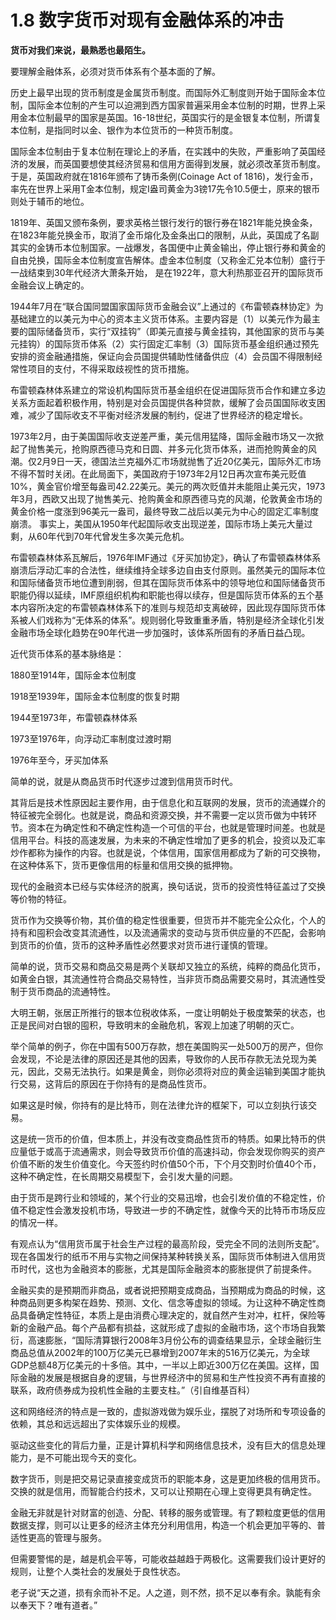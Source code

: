 # 1.8 数字货币对现有金融体系的冲击

**货币对我们来说，最熟悉也最陌生。**

要理解金融体系，必须对货币体系有个基本面的了解。

历史上最早出现的货币制度是金属货币制度。而国际外汇制度则开始于国际金本位制，国际金本位制的产生可以迫溯到西方国家普遍采用金本位制的时期，世界上采用金本位制最早的国家是英国。16-18世纪，英国实行的是金银复本位制，所谓复本位制，是指同时以金、银作为本位货币的一种货币制度。

国际金本位制由于复本位制在理论上的矛盾，在实践中的失败，严重影响了英国经济的发展，而英国要想使其经济贸易和信用方面得到发展，就必须改革货币制度。于是，英国政府就在1816年颁布了铸币条例(Coinage Act of 1816)，发行金币，率先在世界上采用T金本位制，规定I盎司黄金为3镑17先令10.5便士，原来的银币则处于辅币的地位。

1819年、英国又颁布条例，要求英格兰银行发行的银行券在1821年能兑换金条，在1823年能兑换金币，取消了金币熔化及金条出口的限制，从此，英国成了名副其实的金铸币本位制国家。一战爆发，各国便中止黄金输出，停止银行券和黄金的自由兑换，国际金本位制度宣告解体。虚金本位制度（又称金汇兑本位制）盛行于一战结束到30年代经济大萧条开始， 是在1922年，意大利热那亚召开的国际货币金融会议上确定的。

1944年7月在“联合国同盟国家国际货币金融会议”上通过的《布雷顿森林协定》为基础建立的以美元为中心的资本主义货币体系。主要内容是（1）以美元作为最主要的国际储备货币，实行“双挂钩”（即美元直接与黄金挂钩，其他国家的货币与美元挂钩）的国际货币体系（2）实行固定汇率制（3）国际货币基金组织通过预先安排的资金融通措施，保证向会员国提供辅助性储备供应（4）会员国不得限制经常性项目的支付，不得采取歧视性的货币措施。 

布雷顿森林体系建立的常设机构国际货币基金组织在促进国际货币合作和建立多边关系方面起着积极作用，特别是对会员国提供各种贷款，缓解了会员国国际收支困难，减少了国际收支不平衡对经济发展的制约，促进了世界经济的稳定增长。

1973年2月，由于美国国际收支逆差严重，美元信用猛降，国际金融市场又一次掀起了抛售美元，抢购原西德马克和日圆、并多元化货币体系，进而抢购黄金的风潮。仅2月9日一天，德国法兰克福外汇市场就抛售了近20亿美元，国际外汇市场不得不暂时关闭。在此局面下，美国政府于1973年2月12日再次宣布美元贬值10%，黄金官价增至每盎司42.22美元。美元的两次贬值并未能阻止美元灾，1973年3月，西欧又出现了抛售美元、抢购黄金和原西德马克的风潮，伦敦黄金市场的黄金价格一度涨到96美元一盎司，最终导致二战后以美元为中心的固定汇率制度崩溃。 事实上，美国从1950年代起国际收支出现逆差，国际市场上美元大量过剩，从60年代到70年代曾发生多次美元危机。

布雷顿森林体系瓦解后，1976年IMF通过《牙买加协定》，确认了布雷顿森林体系崩溃后浮动汇率的合法性，继续维持全球多边自由支付原则。虽然美元的国际本位和国际储备货币地位遭到削弱，但其在国际货币体系中的领导地位和国际储备货币职能仍得以延续，IMF原组织机构和职能也得以续存，但是国际货币体系的五个基本内容所决定的布雷顿森林体系下的准则与规范却支离破碎，因此现存国际货币体系被人们戏称为“无体系的体系”。规则弱化导致重重矛盾，特别是经济全球化引发金融市场全球化趋势在90年代进一步加强时，该体系所固有的矛盾日益凸现。

近代货币体系的基本脉络是：

1880至1914年，国际金本位制度

1918至1939年，国际金本位制度的恢复时期

1944至1973年，布雷顿森林体系

1973至1976年，向浮动汇率制度过渡时期

1976年至今，牙买加体系

简单的说，就是从商品货币时代逐步过渡到信用货币时代。

其背后是技术性原因起主要作用，由于信息化和互联网的发展，货币的流通媒介的特征被完全弱化。也就是说，商品和资源交换，并不需要一定以货币做为中转环节。资本在为确定性和不确定性构造一个可信的平台，也就是管理时间差。也就是信用平台。科技的高速发展，为未来的不确定性增加了更多的机会，投资以及汇率炒作都称为操作的内容。也就是说，个体信用，国家信用都成为了新的可交换物，在这种体系下，货币更像信用的标量和信用交换的抵押物。

现代的金融资本已经与实体经济的脱离，换句话说，货币的投资性特征盖过了交换等价物的特征。

货币作为交换等价物，其价值的稳定性很重要，但货币并不能完全公众化，个人的持有和囤积会改变其流通性，以及流通需求的变动与货币供应量的不匹配，会影响到货币的价值，货币的这种矛盾性必然要求对货币进行谨慎的管理。

简单的说，货币交易和商品交易是两个关联却又独立的系统，纯粹的商品化货币，如黄金白银，其流通性符合商品交易特性，当非货币商品需要交易时，其流通性受制于货币商品的流通特性。

大明王朝，张居正所推行的银本位税收体系，一度让明朝处于极度繁荣的状态，也正是民间对白银的囤积，导致明末的金融危机，客观上加速了明朝的灭亡。

举个简单的例子，你在中国有500万存款，想在美国购买一处500万的房产，但你会发现，不论是法律的原因还是其他的因素，导致你的人民币存款无法兑现为美元，因此，交易无法执行。如果是黄金，则你必须将对应的黄金运输到美国才能执行交易，这背后的原因在于你持有的是商品性货币。

如果这是时候，你持有的是比特币，则在法律允许的框架下，可以立刻执行该交易。

这是统一货币的价值，但本质上，并没有改变商品性货币的特质。如果比特币的供应量低于或高于流通需求，则会导致货币价值的高速抖动，你会发现你购买的资产价值不断的发生价值变化。今天签约时价值50个币，下个月交割时价值40个币，这种不确定性，在长周期交易模型下，会引发大量的问题。

由于货币是跨行业和领域的，某个行业的交易迅增，也会引发价值的不稳定性，价值不稳定性会激发投机市场，导致进一步的不确定性，就像今天的比特币市场反应的情况一样。

有观点认为“信用货币属于社会生产过程的最高阶段，受完全不同的法则所支配”。现在各国发行的纸币不用与实物之间保持某种转换关系，国际货币体制进入信用货币时代，这也为金融资本的膨胀，尤其是国际金融资本的膨胀提供了前提条件。

金融买卖的是预期而非商品，或者说把预期变成商品，当预期成为商品的时候，这种商品则更多构架在趋势、预测、文化、信念等虚拟的领域。为让这种不确定性商品具备确定性特征，本质上是由消费心理决定的，就自然产生对冲，杠杆，保险等新的金融产品。每个产品都有损益，这就形成了虚拟的金融市场，这个市场自我繁衍，高速膨胀，“国际清算银行2008年3月份公布的调查结果显示，全球金融衍生商品总值从2002年的100万亿美元已暴增到2007年末的516万亿美元，为全球GDP总额48万亿美元的十多倍。其中，一半以上即近300万亿在美国。这样，国际金融的发展是根据自身的逻辑，与世界经济中的贸易和生产性投资不再有直接的联系，政府债券成为投机性金融的主要支柱。”（引自维基百科）

这和网络经济的特点是一致的，虚拟游戏做为娱乐业，摆脱了对场所和专项设备的依赖，其总和远远超出了实体娱乐业的规模。

驱动这些变化的背后力量，正是计算机科学和网络信息技术，没有巨大的信息处理能力，是不可能出现今天的变化。

数字货币，则是把交易记录直接变成货币的职能本身，这是更加终极的信用货币。交换的就是信用，而智能合约技术，又可以让预期在心理上变得更具有确定性。

金融无非就是针对财富的创造、分配、转移的服务或管理。有了颗粒度更低的信用数据支撑，则可以让更多的经济主体充分利用信用，构造一个机会更加平等的、普适性更高的管理与服务。

但需要警惕的是，越是机会平等，可能收益越趋于两极化。这需要我们设计更好的规则，让整个人类社会的发展处于良性状态。

老子说“天之道，损有余而补不足。人之道，则不然，损不足以奉有余。孰能有余以奉天下？唯有道者。”

